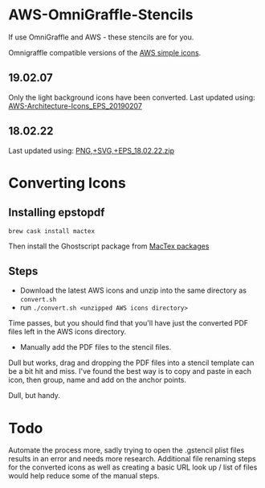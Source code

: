 AWS-OmniGraffle-Stencils
========================

If use OmniGraffle and AWS - these stencils are for you.

Omnigraffle compatible versions of the [AWS simple icons](https://aws.amazon.com/architecture/icons/).

## 19.02.07
Only the light background icons have been converted.  Last updated using: [AWS-Architecture-Icons_EPS_20190207](https://d1.awsstatic.com/webteam/architecture-icons/AWS-Architecture-Icons_EPS_20190207.2b615daa2f47347ca46e67c56bd35be79cea5bee.zip)

## 18.02.22
Last updated using: [PNG,+SVG,+EPS_18.02.22.zip](https://s3-us-west-2.amazonaws.com/awswebanddesign/Architecture+Icons/AWS-Arch-Icon-Sets_Feb-18/PNG%2C+SVG%2C+EPS_18.02.22.zip)

# Converting Icons

## Installing epstopdf

	brew cask install mactex
	
Then install the Ghostscript package from [MacTex packages](http://www.tug.org/mactex/morepackages.html)

## Steps

* Download the latest AWS icons and unzip into the same directory as `convert.sh`
* run `./convert.sh <unzipped AWS icons directory>`

Time passes, but you should find that you'll have just the converted PDF files left in the AWS icons directory.

* Manually add the PDF files to the stencil files.

Dull but works, drag and dropping the PDF files into a stencil template can be a bit hit and miss.  I've found the best way is to copy and paste in each icon, then group, name and add on the anchor points.

Dull, but handy.

# Todo

Automate the process more, sadly trying to open the .gstencil plist files results in an error and needs more research.  Additional file renaming steps for the converted icons as well as creating a basic URL look up / list of files would help reduce some of the manual steps.
